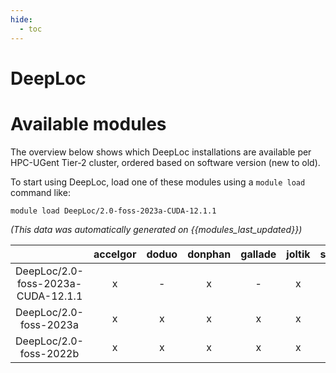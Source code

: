 ```yaml
---
hide:
  - toc
---
```


DeepLoc
=======

# Available modules


The overview below shows which DeepLoc installations are available per HPC-UGent Tier-2 cluster, ordered based on software version (new to old).

To start using DeepLoc, load one of these modules using a `module load` command like:

```shell
module load DeepLoc/2.0-foss-2023a-CUDA-12.1.1
```

*(This data was automatically generated on {{modules_last_updated}})*  

| |accelgor|doduo|donphan|gallade|joltik|shinx|skitty|
| :---: | :---: | :---: | :---: | :---: | :---: | :---: | :---: |
|DeepLoc/2.0-foss-2023a-CUDA-12.1.1|x|-|x|-|x|-|-|
|DeepLoc/2.0-foss-2023a|x|x|x|x|x|x|x|
|DeepLoc/2.0-foss-2022b|x|x|x|x|x|-|x|
